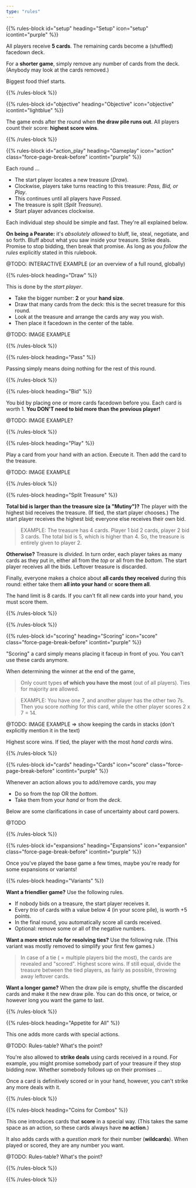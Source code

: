 ```yaml
---
type: "rules"
---
```


{{% rules-block id="setup" heading="Setup" icon="setup" icontint="purple" %}}

All players receive **5 cards**. The remaining cards become a (shuffled) facedown deck. 

For a **shorter game**, simply remove any number of cards from the deck. (Anybody may look at the cards removed.)

Biggest food thief starts.

{{% /rules-block %}}

{{% rules-block id="objective" heading="Objective" icon="objective" icontint="lightblue" %}}

The game ends after the round when **the draw pile runs out**. All players count their score: **highest score wins**.

{{% /rules-block %}}

{{% rules-block id="action_play" heading="Gameplay" icon="action" class="force-page-break-before" icontint="purple" %}}

Each round ...
* The start player locates a new treasure (*Draw*).
* Clockwise, players take turns reacting to this treasure: *Pass, Bid, or Play*.
* This continues until all players have _Passed_.
* The treasure is split (*Split Treasure*).
* Start player advances clockwise.

Each individual step should be simple and fast. They're all explained below.

**On being a Pearate:** it's *absolutely allowed* to bluff, lie, steal, negotiate, and so forth. Bluff about what you saw inside your treasure. Strike deals. Promise to stop bidding, then break that promise. As long as you *follow the rules* explicitly stated in this rulebook.

@TODO: INTERACTIVE EXAMPLE (_or_ an overview of a full round, globally)

{{% rules-block heading="Draw" %}}

This is done by the _start player_.
* Take the bigger number: **2** or your **hand size**.
* Draw that many cards from the deck: this is the secret treasure for this round. 
* Look at the treasure and arrange the cards any way you wish.
* Then place it facedown in the center of the table.

@TODO: IMAGE EXAMPLE

{{% /rules-block %}}

{{% rules-block heading="Pass" %}}

Passing simply means doing nothing for the rest of this round.

{{% /rules-block %}}

{{% rules-block heading="Bid" %}}

You bid by placing one or more cards facedown before you. Each card is worth 1. **You DON'T need to bid more than the previous player!**

@TODO: IMAGE EXAMPLE?

{{% /rules-block %}}

{{% rules-block heading="Play" %}}

Play a card from your hand with an action. Execute it. Then add the card to the treasure.

@TODO: IMAGE EXAMPLE

{{% /rules-block %}}

{{% rules-block heading="Split Treasure" %}}

**Total bid is larger than the treasure size (a "Mutiny")?** The player with the highest bid receives the treasure. (If tied, the start player chooses.) The start player receives the highest bid; everyone else receives their own bid.

> EXAMPLE: The treasure has 4 cards. Player 1 bid 2 cards, player 2 bid 3 cards. The total bid is 5, which is higher than 4. So, the treasure is entirely given to player 2.

**Otherwise?** Treasure is *divided*. In turn order, each player takes as many cards as they put in, either all from the _top_ or all from the _bottom_. The start player receives all the bids. Leftover treasure is discarded.

Finally, everyone makes a choice about **all cards they received** during this round: either take them **all into your hand** or **score them all**. 

The hand limit is 8 cards. If you can't fit all new cards into your hand, you must score them.

{{% /rules-block %}}

{{% /rules-block %}}

{{% rules-block id="scoring" heading="Scoring" icon="score" class="force-page-break-before" icontint="purple" %}}

"Scoring" a card simply means placing it faceup in front of you. You can't use these cards anymore.

When determining the winner at the end of the game,

> Only count types **of which you have the most** (out of all players). Ties for majority are allowed.

> EXAMPLE: You have one 7, and another player has the other two 7s. Then you score _nothing_ for this card, while the other player scores 2 x 7 = 14.

@TODO: IMAGE EXAMPLE => show keeping the cards in stacks (don't explicitly mention it in the text)

Highest score wins. If tied, the player with the most _hand cards_ wins.

{{% /rules-block %}}

{{% rules-block id="cards" heading="Cards" icon="score" class="force-page-break-before" icontint="purple" %}}

Whenever an action allows you to add/remove cards, you may
* Do so from the _top_ OR the _bottom_.
* Take them from your _hand_ or from the _deck_.

Below are some clarifications in case of uncertainty about card powers.

@TODO


{{% /rules-block %}}

{{% rules-block id="expansions" heading="Expansions" icon="expansion" class="force-page-break-before" icontint="purple" %}}

Once you've played the base game a few times, maybe you're ready for some expansions or variants!

{{% rules-block heading="Variants" %}}

**Want a friendlier game?** Use the following rules.
* If nobody bids on a treasure, the start player receives it.
* Every _trio_ of cards with a value below 4 (in your score pile), is worth +5 points.
* In the final round, you automatically score all cards received.
* Optional: remove some or all of the negative numbers.

**Want a more strict rule for resolving ties?** Use the following rule. (This variant was mostly removed to simplify your first few games.)

> In case of a tie ( = multiple players bid the most), the cards are revealed and "scored". Highest score wins. If still equal, divide the treasure between the tied players, as fairly as possible, throwing away leftover cards.

**Want a longer game?** When the draw pile is empty, shuffle the discarded cards and make it the new draw pile. You can do this once, or twice, or however long you want the game to last.

{{% /rules-block %}}

{{% rules-block heading="Appetite for All" %}}

This one adds more cards with special actions.

@TODO: Rules-table? What's the point?

You're also allowed to **strike deals** using cards received in a round. For example, you might promise somebody part of your treasure if they stop bidding *now*. Whether somebody follows up on their promises ...

Once a card is definitively scored or in your hand, however, you can't strike any more deals with it.

{{% /rules-block %}}

{{% rules-block heading="Coins for Combos" %}}

This one introduces cards that **score** in a special way. (This takes the same space as an action, so these cards always have **no action**.)

It also adds cards with a _question mark_ for their number (**wildcards**). When played or scored, they are any number you want.

@TODO: Rules-table? What's the point?

{{% /rules-block %}}

{{% /rules-block %}}